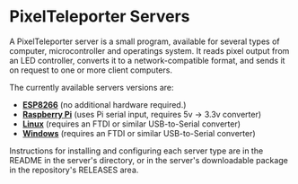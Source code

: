 # PixelTeleporter Servers
A PixelTeleporter server is a small program, available for several types
of computer, microcontroller and operatings system. It reads pixel output from an LED
controller, converts it to a network-compatible format, and sends it on request
to one or more client computers.

The currently available servers versions are:
- **[ESP8266](./ESP8266)** (no additional hardware required.)
- **[Raspberry Pi](./Pi)** (uses Pi serial input, requires 5v -> 3.3v converter)
- **[Linux](./Linux)** (requires an FTDI or similar USB-to-Serial converter)
- **[Windows](./Windows)** (requires an FTDI or similar USB-to-Serial converter)

Instructions for installing and configuring each server type are in the 
README in the server's directory, or in the server's downloadable
package in the repository's RELEASES area.



  
